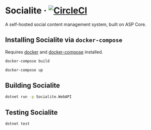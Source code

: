 Socialite
&middot;
[![CircleCI](https://circleci.com/gh/MattRyder/Socialite/tree/master.svg?style=svg)](https://circleci.com/gh/MattRyder/Socialite/tree/master)
===

A self-hosted social content management system, built on ASP Core.

## Installing Socialite via `docker-compose`

Requires [docker](https://www.docker.com/) and [docker-compose](https://docs.docker.com/compose/) installed.

```bash
docker-compose build

docker-compose up
```

## Building Socialite

```bash
dotnet run -p Socialite.WebAPI
```

## Testing Socialite

```bash
dotnet test
```